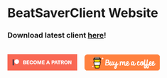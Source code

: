 # BeatSaverClient Website

### Download latest client [here](https://github.com/dotMortis/beat-saver-client/releases)!
\
[!["Become a Patreon"](src/assets/become_a_patreon.png)](https://www.patreon.com/dotmortis)&nbsp;&nbsp;&nbsp;&nbsp;[!["Buy Me A Coffee"](src/assets/coffee.png)](https://ko-fi.com/dotmortis)